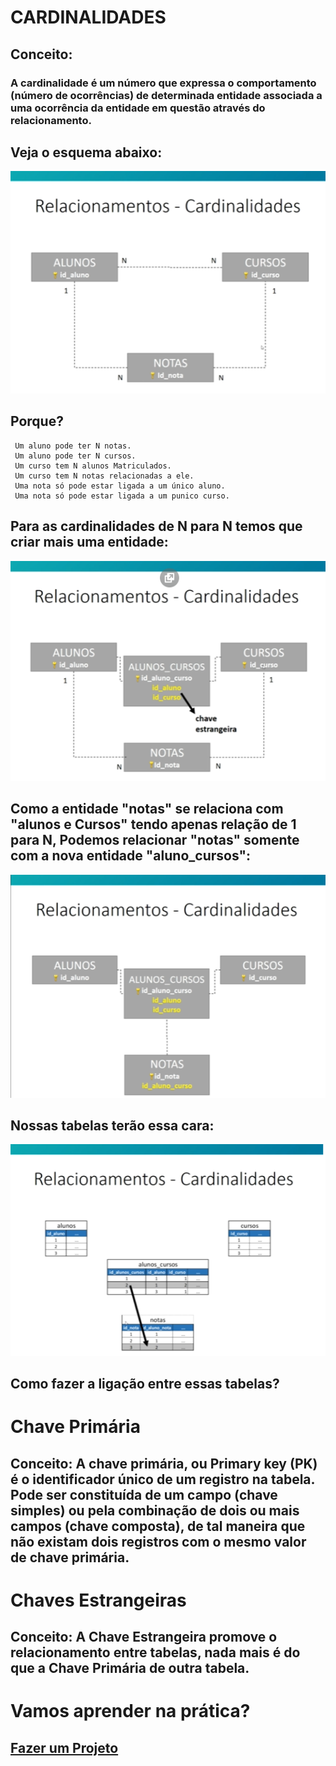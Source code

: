 # CARDINALIDADES
## Conceito:
### A cardinalidade é um número que expressa o comportamento (número de ocorrências) de determinada entidade associada a uma ocorrência da entidade em questão através do relacionamento.
## Veja o esquema abaixo:
![cardinalidade](https://github.com/ERONILDOJUNIOR/SQL-introdu-o/blob/main/imagens/cardinalidade1.png)
## Porque?
     Um aluno pode ter N notas.
     Um aluno pode ter N cursos.
     Um curso tem N alunos Matriculados.
     Um curso tem N notas relacionadas a ele.
     Uma nota só pode estar ligada a um único aluno.
     Uma nota só pode estar ligada a um punico curso.
## Para as cardinalidades de N para N temos que criar mais uma entidade:
![cardinalidade](https://github.com/ERONILDOJUNIOR/SQL-introdu-o/blob/main/imagens/cardinalidade2.png)
## Como a entidade "notas" se relaciona com "alunos e Cursos" tendo apenas relação de 1 para N, Podemos relacionar "notas" somente com a nova entidade "aluno_cursos":
![cardinalidade](https://github.com/ERONILDOJUNIOR/SQL-introdu-o/blob/main/imagens/cardinalidade3.png)
## Nossas tabelas terão essa cara:
![cardinalidade](https://github.com/ERONILDOJUNIOR/SQL-introdu-o/blob/main/imagens/cardinalidade4.png)
## Como fazer a ligação entre essas tabelas?
# Chave Primária
## Conceito: A chave primária, ou Primary key (PK) é o identificador único de um registro na tabela. Pode ser constituída de um campo (chave simples) ou pela combinação de dois ou mais campos (chave composta), de tal maneira que não existam dois registros com o mesmo valor de chave primária.
# Chaves Estrangeiras
## Conceito: A Chave Estrangeira promove o relacionamento entre tabelas, nada mais é do que a Chave Primária de outra tabela.
# Vamos aprender na prática?
## [Fazer um Projeto](https://github.com/ERONILDOJUNIOR/SQL-introdu-o/blob/main/AULAS/ProjetoSQL.md)
